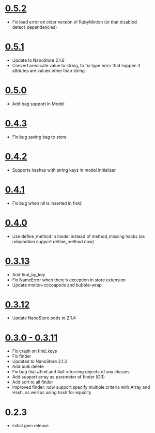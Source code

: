 # [0.5.2](https://github.com/siuying/NanoStoreInMotion/compare/v0.5.1%E2%80%A6v0.5.2)

- Fix load error on older version of RubyMotion (or that disabled detect_dependencies)

# [0.5.1](https://github.com/siuying/NanoStoreInMotion/compare/v0.5.0%E2%80%A6v0.5.1)

- Update to NanoStore 2.1.6
- Convert predicate value to string, to fix type error that happen if attriutes are values other than string

# [0.5.0](https://github.com/siuying/NanoStoreInMotion/compare/v0.4.3%E2%80%A6v0.5.0)

- Add bag support in Model

# [0.4.3](https://github.com/siuying/NanoStoreInMotion/compare/v0.4.2%E2%80%A6v0.4.3)

- Fix bug saving bag to store

# [0.4.2](https://github.com/siuying/NanoStoreInMotion/compare/v0.4.1%E2%80%A6v0.4.2)

- Supports hashes with string keys in model initializer

# [0.4.1](https://github.com/siuying/NanoStoreInMotion/compare/v0.4.0%E2%80%A6v0.4.1)

- Fix bug when nil is inserted in field

# [0.4.0](https://github.com/siuying/NanoStoreInMotion/compare/v0.3.14%E2%80%A6v0.4.0)

- Use define_method in model instead of method_missing hacks (as rubymotion support define_method now)

# [0.3.13](https://github.com/siuying/NanoStoreInMotion/compare/v0.3.12%E2%80%A6v0.3.13)

- Add find_by_key
- Fix NameError when there's exception in store extension
- Update motion-cocoapods and bubble-wrap

# [0.3.12](https://github.com/siuying/NanoStoreInMotion/compare/v0.3.11%E2%80%A6v0.3.12)

- Update NanoStore pods to 2.1.4

# [0.3.0 - 0.3.11](https://github.com/siuying/NanoStoreInMotion/compare/v0.3.0%E2%80%A6v0.3.11)

- Fix crash on find_keys
- Fix finder
- Updated to NanoStore 2.1.3
- Add bulk delete
- Fix bug that #find and #all returning objects of any classes
- Add support array as parameter of finder (OR)
- Add sort to all finder
- Improved finder: now support specify multiple criteria with Array and Hash, as well as using hash for equality

# 0.2.3

- Initial gem release